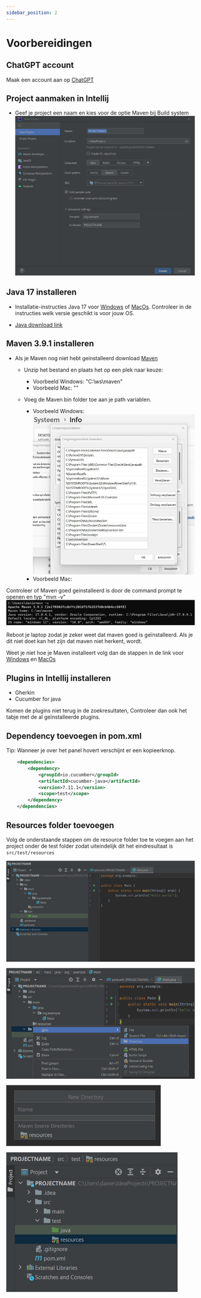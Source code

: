```yaml
---
sidebar_position: 2
---
```


# Voorbereidingen

## ChatGPT account

Maak een account aan op [ChatGPT](https://chat.openai.com/)

## Project aanmaken in Intellij

- Geef je project een naam en kies voor de optie Maven bij Build system
  ![project.jpg](project.jpg)

## Java 17 installeren

- Installatie-instructies Java 17 voor [Windows](https://java.tutorials24x7.com/blog/how-to-install-java-17-on-windows)
  of [MacOs](https://www.codejava.net/java-se/install-oracle-jdk-17-on-macos). Controleer in de instructies welk versie
  geschikt is voor jouw OS.

- [Java download link](https://www.oracle.com/java/technologies/javase/jdk17-archive-downloads.html)

## Maven 3.9.1 installeren

- Als je Maven nog niet hebt geinstalleerd
  download [Maven](https://dlcdn.apache.org/maven/maven-3/3.9.1/binaries/apache-maven-3.9.1-bin.zip)
    - Unzip het bestand en plaats het op een plek naar keuze:
        - Voorbeeld Windows: "C:\ws\maven"
        - Voorbeeld Mac: ""

    - Voeg de Maven bin folder toe aan je path variablen.
        - Voorbeeld Windows: ![maven-path.jpg](maven-path.jpg)
        - Voorbeeld Mac:

Controleer of Maven goed geinstalleerd is door de command prompt te openen en typ "mvn -v"
![maven.jpg](maven.jpg)

Reboot je laptop zodat je zeker weet dat maven goed is geïnstalleerd. Als je dit niet doet kan het zijn dat maven niet
herkent, wordt.

Weet je niet hoe je Maven installeert volg dan de stappen in de link
voor [Windows](https://phoenixnap.com/kb/install-maven-windows)
en [MacOs](https://www.digitalocean.com/community/tutorials/install-maven-mac-os)

## Plugins in Intellij installeren

- Gherkin
- Cucumber for java

Komen de plugins niet terug in de zoekresultaten, Controleer dan ook het tabje met de al geïnstalleerde plugins.

## Dependency toevoegen in pom.xml

Tip: Wanneer je over het panel hovert verschijnt er een kopieerknop.

```xml
    <dependencies>
        <dependency>
            <groupId>io.cucumber</groupId>
            <artifactId>cucumber-java</artifactId>
            <version>7.11.1</version>
            <scope>test</scope>
        </dependency>
    </dependencies>
```

## Resources folder toevoegen

Volg de onderstaande stappen om de resource folder toe te voegen aan het project onder de test folder zodat uiteindelijk
dit het eindresultaat is ``` src/test/resources ```

![stap1.jpg](stap1.jpg)

![stap2.png](stap2.png)

![stap3.jpg](stap3.jpg)

![stap4.jpg](stap4.jpg)

